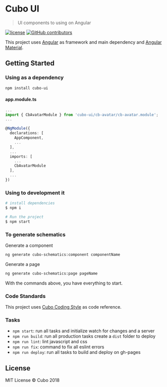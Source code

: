 # Cubo UI

> UI components to using on Angular

[![license](https://img.shields.io/github/license/cubonetwork/cubo-ui.svg)](./license.md)
[![GitHub contributors](https://img.shields.io/github/contributors/cubonetwork/cubo-ui.svg)](https://github.com/cubonetwork/cubo-ui/graphs/contributors)

This project uses [Angular](https://angular.io/) as framework and main dependency and [Angular Material](https://material.angular.io).

## Getting Started

### Using as a dependency

```sh
npm install cubo-ui
```

#### app.module.ts

```ts
...
import { CbAvatarModule } from 'cubo-ui/cb-avatar/cb-avatar.module';
...

@NgModule({
  declarations: [
    AppComponent,
    ...
  ],
  ...
  imports: [
    ...
    CbAvatarModule
  ],
  ... 
})
```

### Using to development it

```sh
# install dependencies
$ npm i

# Run the project
$ npm start
```

### To generate schematics

Generate a component

```sh
ng generate cubo-schematics:component componentName
```

Generate a page

```sh
ng generate cubo-schematics:page pageName
```

With the commands above, you have everything to start.

### Code Standards

This project uses [Cubo Coding Style](https://github.com/cubonetwork/coding-style) as code reference.

### Tasks

- `npm start`: run all tasks and initialize watch for changes and a server
- `npm run build`: run all production tasks create a `dist` folder to deploy
- `npm run lint`: lint javascript and css
- `npm run fix`: command to fix all eslint errors
- `npm run deploy`: run all tasks to build and deploy on gh-pages

## License

MIT License © Cubo 2018
